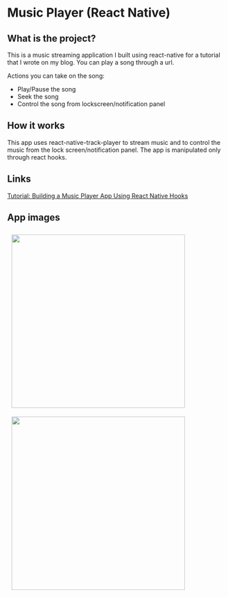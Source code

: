 # Music Player (React Native)

## What is the project?

This is a music streaming application I built using react-native for a tutorial that I wrote on my blog. You can play a song through a url.

Actions you can take on the song:

- Play/Pause the song
- Seek the song
- Control the song from lockscreen/notification panel

## How it works

This app uses react-native-track-player to stream music and to control the music from the lock screen/notification panel. The app is manipulated only through react hooks.

## Links

[Tutorial: Building a Music Player App Using React Native Hooks](https://therohanbhatia.com/blog/music-player-app-using-react-native-hooks/)

## App images

<img src="https://user-images.githubusercontent.com/20585043/77481934-c3cf4f00-6e4a-11ea-98a5-6091230d467e.png" width="400" style="margin:10px"> <img src="https://user-images.githubusercontent.com/20585043/77481962-d47fc500-6e4a-11ea-8c00-68c193358825.jpg" width="400" style="margin:10px">
